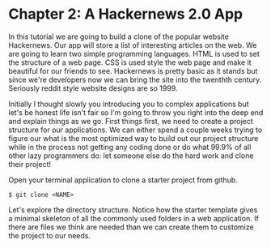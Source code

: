 # Chapter 2: A Hackernews 2.0 App
In this tutorial we are going to build a clone of the popular website Hackernews. Our app  will store a list of interesting articles on the web. We are going to learn two simple programming languages. HTML is used to set the structure of a web page. CSS is used style the web page and make it beautiful for our friends to see. Hackernews is pretty basic as it stands but since we're developers now we can bring the site into the twenthth century. Seriously reddit style website designs are so 1999.

Initially I thought slowly you introducing you to complex applications but let's be honest life isn't fair so I'm going to throw you right into the deep end and explain things as we go. First things first, we need to create a project structure for our applications. We can either spend a couple weeks trying to figure our what is the most optimized way to build out our project structure while in the process not getting any coding done or do what 99.9% of all other lazy programmers do: let someone else do the hard work and clone their project!

Open your terminal application to clone a starter project from github.

```
$ git clone <NAME>
```

Let's explore the directory structure. Notice how the starter template gives a minimal skeleton of all the commonly used folders in a web application. If there are files we think are needed than we can create them to customize the project to our needs.

